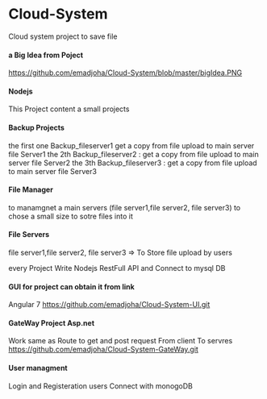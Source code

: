# Cloud-System
Cloud system project to save file 

#### a Big Idea from Poject 
https://github.com/emadjoha/Cloud-System/blob/master/bigIdea.PNG

#### Nodejs 
This Project content a small projects 

#### Backup Projects

the first one Backup_fileserver1 get a copy from file upload to main server file Server1
the 2th Backup_fileserver2 : get a copy from file upload to main server file Server2
the 3th Backup_fileserver3 : get a copy from file upload to main server file Server3

#### File Manager
to manamgnet a main servers (file server1,file server2, file server3) to chose a small size to sotre files into it 

#### File Servers
file server1,file server2, file server3 => To Store file upload by users 

every Project Write Nodejs RestFull API and Connect to mysql DB


#### GUI for project can obtain it from link
Angular 7
https://github.com/emadjoha/Cloud-System-UI.git

#### GateWay Project Asp.net
Work same as Route to get and  post request From client To servres 
https://github.com/emadjoha/Cloud-System-GateWay.git

#### User managment
Login and Registeration users Connect with monogoDB 
